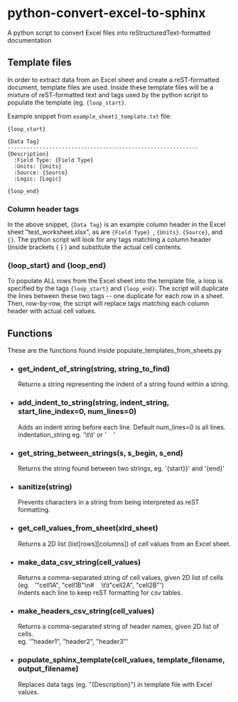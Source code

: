 # python-convert-excel-to-sphinx
A python script to convert Excel files into reStructuredText-formatted documentation  

## Template files
In order to extract data from an Excel sheet and create a reST-formatted document, template files are used. Inside these template files will be a mixture of reST-formatted text and tags used by the python script to populate the template (eg. `{loop_start}`.

Example snippet from `example_sheet1_template.txt` file:
```
{loop_start}

{Data Tag}
------------------------------------------------------------
{Description}
  :Field Type: {Field Type}
  :Units: {Units}
  :Source: {Source}
  :Logic: {Logic}

{loop_end}
```

  ### Column header tags
  In the above snippet, `{Data Tag}` is an example column header in the Excel sheet "test_worksheet.xlsx", as are `{Field Type}
`, `{Units}`. `{Source}`, and `{}`. The python script will look for any tags matching a column header (inside brackets { } ) and substitute the actual cell contents.

  ### {loop_start} and {loop_end}
  To populate ALL rows from the Excel sheet into the template file, a loop is specified by the tags `{loop_start}` and `{loop_end}`. The script will duplicate the lines between these two tags -- one duplicate for each row in a sheet. Then, row-by-row, the script will replace tags matching each column header with actual cell values.

## Functions
These are the functions found inside populate_templates_from_sheets.py

* ### get_indent_of_string(string, string_to_find)
  Returns a string representing the indent of a string found within a string.
  
* ### add_indent_to_string(string, indent_string, start_line_index=0, num_lines=0)
  Adds an indent string before each line. Default num_lines=0 is all lines. indentation_string eg. '\t\t' or '    '

* ### get_string_between_strings(s, s_begin, s_end)
  Returns the string found between two strings, eg. '{start}}' and '{end}'

* ### sanitize(string)
  Prevents characters in a string from being interpreted as reST formatting.
  
* ### get_cell_values_from_sheet(xlrd_sheet)
  Returns a 2D list (list[rows][columns]) of cell values from an Excel sheet.

* ### make_data_csv_string(cell_values)
  Returns a comma-separated string of cell values, given 2D list of cells (eg.   '"cell1A", "cell1B"\n#    \t\t"cell2A", "cell2B"')  
    Indents each line to keep reST formatting for csv tables.

* ### make_headers_csv_string(cell_values)
  Returns a comma-separated string of header names, given 2D list of cells.  
    eg. '"header1", "header2", "header3"'

* ### populate_sphinx_template(cell_values, template_filename, output_filename)
  Replaces data tags (eg. "{Description}") in template file with Excel values.



